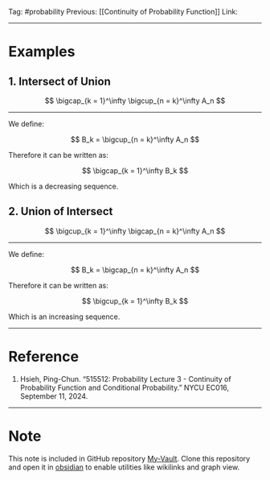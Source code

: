 Tag: #probability 
Previous: [[Continuity of Probability Function]]
Link: 

---

# Examples

## 1. Intersect of Union

$$
\bigcap_{k = 1}^\infty \bigcup_{n = k}^\infty A_n
$$

---

We define:

$$
B_k = \bigcup_{n = k}^\infty A_n
$$

Therefore it can be written as:

$$
\bigcap_{k = 1}^\infty B_k
$$

Which is a decreasing sequence.

## 2. Union of Intersect

$$
\bigcup_{k = 1}^\infty \bigcap_{n = k}^\infty A_n
$$

---

We define:

$$
B_k = \bigcap_{n = k}^\infty A_n
$$

Therefore it can be written as:

$$
\bigcup_{k = 1}^\infty B_k
$$

Which is an increasing sequence.

---

# Reference

1. Hsieh, Ping-Chun. “515512: Probability Lecture 3 - Continuity of Probability Function and Conditional Probability.” NYCU EC016, September 11, 2024.

---

# Note

This note is included in GitHub repository [My-Vault](https://github.com/LittleD3092/My-Vault.git). Clone this repository and open it in [obsidian](https://obsidian.md/) to enable utilities like wikilinks and graph view.